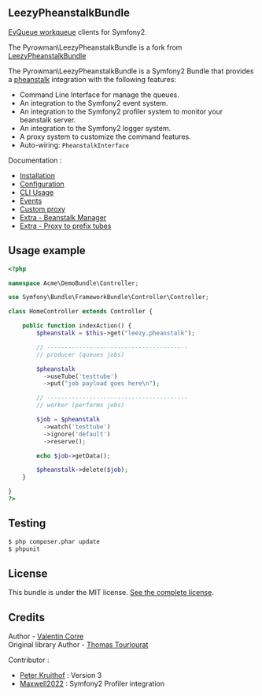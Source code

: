 ## LeezyPheanstalkBundle

[EvQueue workqueue](http://www.evqueue.net/) clients for Symfony2.

The Pyrowman\LeezyPheanstalkBundle is a fork from [LeezyPheanstalkBundle](https://github.com/armetiz/LeezyPheanstalkBundle) 

The Pyrowman\LeezyPheanstalkBundle is a Symfony2 Bundle that provides a [pheanstalk](https://github.com/pyrowman/pheanstalk) integration with the following features:
* Command Line Interface for manage the queues.
* An integration to the Symfony2 event system.
* An integration to the Symfony2 profiler system to monitor your beanstalk server.
* An integration to the Symfony2 logger system.
* A proxy system to customize the command features.
* Auto-wiring: `PheanstalkInterface`


Documentation :
- [Installation](https://github.com/armetiz/LeezyPheanstalkBundle/blob/master/src/Resources/doc/1-installation.md)
- [Configuration](https://github.com/armetiz/LeezyPheanstalkBundle/blob/master/src/Resources/doc/2-configuration.md)
- [CLI Usage](https://github.com/armetiz/LeezyPheanstalkBundle/blob/master/src/Resources/doc/3-cli.md)
- [Events](https://github.com/armetiz/LeezyPheanstalkBundle/blob/master/src/Resources/doc/4-events.md)
- [Custom proxy](https://github.com/armetiz/LeezyPheanstalkBundle/blob/master/src/Resources/doc/5-custom-proxy.md)
- [Extra - Beanstalk Manager](https://github.com/armetiz/LeezyPheanstalkBundle/blob/master/src/Resources/doc/6-extra-beanstalk-manager.md)
- [Extra - Proxy to prefix tubes](https://github.com/h4cc/LeezyPheanstalkBundleExtra)

## Usage example

```php
<?php

namespace Acme\DemoBundle\Controller;

use Symfony\Bundle\FrameworkBundle\Controller\Controller;

class HomeController extends Controller {

    public function indexAction() {
        $pheanstalk = $this->get("leezy.pheanstalk");

        // ----------------------------------------
        // producer (queues jobs)

        $pheanstalk
          ->useTube('testtube')
          ->put("job payload goes here\n");

        // ----------------------------------------
        // worker (performs jobs)

        $job = $pheanstalk
          ->watch('testtube')
          ->ignore('default')
          ->reserve();

        echo $job->getData();

        $pheanstalk->delete($job);
    }

}
?>
```

## Testing

```bash
$ php composer.phar update
$ phpunit
```

## License

This bundle is under the MIT license. [See the complete license](http://www.opensource.org/licenses/mit-license.php).

## Credits
Author - [Valentin Corre](http://broken.fr)  
Original library Author - [Thomas Tourlourat](http://www.armetiz.info)

Contributor :
* [Peter Kruithof](https://github.com/pkruithof) : Version 3
* [Maxwell2022](https://github.com/Maxwell2022) : Symfony2 Profiler integration
